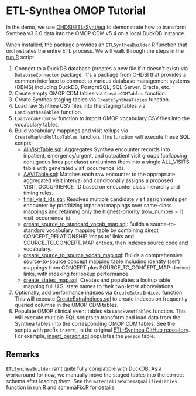 # ETL-Synthea OMOP Tutorial

In the demo, we use [OHDSI/ETL-Synthea](https://github.com/OHDSI/ETL-Synthea) to demonstrate how to transform Synthea v3.3.0 data into the OMOP CDM v5.4 on a local DuckDB instance.

When installed, the package provides an `ETLSyntheaBuilder` R function that orchestrates the entire ETL process. We will walk through the steps in the [run.R](run.R) script.

1. Connect to a DuckDB database (creates a new file if it doesn't exist) via `DatabaseConnector` package. It's a package from OHDSI that provides a common interface to connect to various database management systems (DBMS) including DuckDB, PostgreSQL, SQL Server, Oracle, etc.
2. Create empty OMOP CDM tables via `CreateCDMTables` function.
3. Create Synthea staging tables via `CreateSyntheaTables` function.
4. Load raw Synthea CSV files into the staging tables via `LoadSyntheaTables` function.
5. `LoadVocabFromCsv` function to import OMOP vocabulary CSV files into the vocabulary tables.
6. Build vocabulary mappings and visit rollups via `CreateMapAndRollupTables` function. This function will execute these SQL scripts: 
   - [AllVisitTable.sql](https://github.com/OHDSI/ETL-Synthea/blob/main/inst/sql/sql_server/cdm_version/v540/AllVisitTable.sql): Aggregates Synthea encounter records into inpatient, emergency/urgent, and outpatient visit groups (collapsing contiguous lines per class) and unions them into a single ALL_VISITS table with generated visit_occurrence_ids.
   - [AAVITable.sql](https://github.com/OHDSI/ETL-Synthea/blob/main/inst/sql/sql_server/cdm_version/v540/AAVITable.sql): Matches each raw encounter to the appropriate aggregated visit interval and conditionally assigns a proposed VISIT_OCCURRENCE_ID based on encounter class hierarchy and timing rules.
   - [final_visit_ids.sql](https://github.com/OHDSI/ETL-Synthea/blob/main/inst/sql/sql_server/cdm_version/v540/final_visit_ids.sql): Resolves multiple candidate visit assignments per encounter by prioritizing inpatient mappings over same-class mappings and retaining only the highest-priority (row_number = 1) visit_occurrence_id.
   - [create_source_to_standard_vocab_map.sql](https://github.com/OHDSI/ETL-Synthea/blob/main/inst/sql/sql_server/cdm_version/v540/create_source_to_standard_vocab_map.sql): Builds a source-to-standard vocabulary mapping table by combining direct CONCEPT_RELATIONSHIP 'maps to' links and SOURCE_TO_CONCEPT_MAP entries, then indexes source code and vocabulary.
   - [create_source_to_source_vocab_map.sql](https://github.com/OHDSI/ETL-Synthea/blob/main/inst/sql/sql_server/cdm_version/v540/create_source_to_source_vocab_map.sql): Builds a comprehensive source-to-source concept mapping table including identity (self) mappings from CONCEPT plus SOURCE_TO_CONCEPT_MAP-derived links, with indexing for lookup performance.
   - [create_states_map.sql](https://github.com/OHDSI/ETL-Synthea/blob/main/inst/sql/sql_server/cdm_version/v540/create_states_map.sql): Creates and populates a lookup table mapping full U.S. state names to their two-letter abbreviations.
7. Optionally, add performance indexes via `CreateExtraIndices` function. This will execute [CreateExtraIndices.sql](https://github.com/OHDSI/ETL-Synthea/blob/main/inst/sql/sql_server/extra_indices.sql) to create indexes on frequently queried columns in the OMOP CDM tables.
8. Populate OMOP clinical event tables via `LoadEventTables` function. This will execute multiple SQL scripts to transform and load data from the Synthea tables into the corresponding OMOP CDM tables. See the scripts with prefix `insert_` in the original [ETL-Synthea GitHub repository](https://github.com/OHDSI/ETL-Synthea/tree/main/inst/sql/sql_server/cdm_version/v540). For example, [insert_person.sql](https://github.com/OHDSI/ETL-Synthea/blob/main/inst/sql/sql_server/cdm_version/v540/insert_person.sql) populates the `person` table.

## Remarks

`ETLSyntheaBuilder` isn't quite fully compatible with DuckDB. As a workaround for now, we manually move the staged tables into the correct schema after loading them. See the `materializeSchemaQualifiedTables` function in [run.R](run.R) and [schemaFix.R](schemaFix.R) for details.
